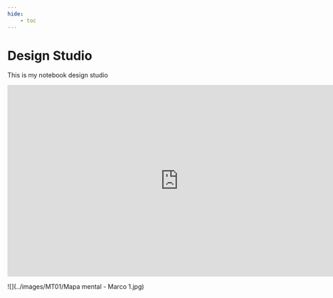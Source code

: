 ```yaml
---
hide:
    - toc
---
```


# Design Studio

This is my notebook design studio 

<iframe width="768" height="432" src="https://miro.com/app/live-embed/uXjVNXlfWrA=/?moveToViewport=-11867,-14164,28987,15320&embedId=933438742253" frameborder="0" scrolling="no" allow="fullscreen; clipboard-read; clipboard-write" allowfullscreen></iframe>

![](../images/MT01/Mapa mental - Marco 1.jpg)
